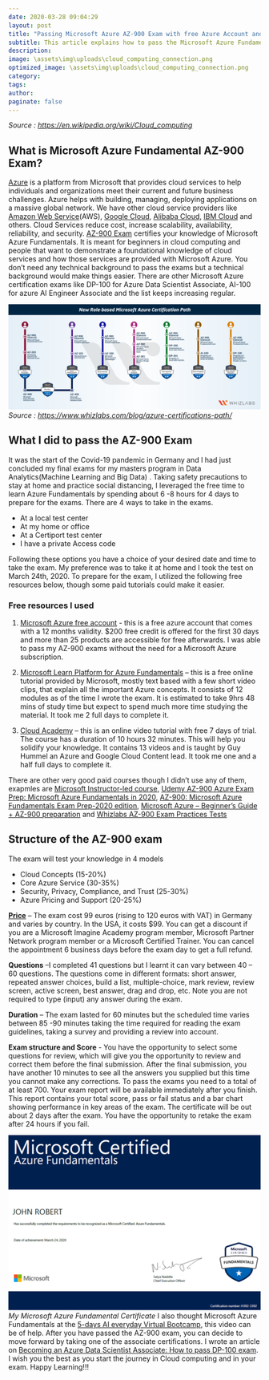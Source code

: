 ```yaml
---
date: 2020-03-28 09:04:29
layout: post
title: "Passing Microsoft Azure AZ-900 Exam with free Azure Account and Tutorials"
subtitle: This article explains how to pass the Microsoft Azure Fundamentals Certification AZ-900 Exam using free resources.
description: 
image: \assets\img\uploads\cloud_computing_connection.png
optimized_image: \assets\img\uploads\cloud_computing_connection.png
category: 
tags:
author:
paginate: false
---
```

*Source : https://en.wikipedia.org/wiki/Cloud_computing*
## What is Microsoft Azure Fundamental AZ-900 Exam?

[Azure](https://docs.microsoft.com/en-us/learn/modules/welcome-to-azure/2-what-is-azure) is a platform from Microsoft that provides cloud services to help individuals and organizations meet their current and future business challenges. Azure helps with building, managing, deploying applications on a massive global network. We have other cloud service providers like [Amazon Web Service](https://aws.amazon.com/)(AWS), [Google Cloud](https://aws.amazon.com/), [Alibaba Cloud](https://eu.alibabacloud.com/), [IBM Cloud](https://www.ibm.com/cloud) and others. Cloud Services reduce cost, increase scalability, availability, reliability, and security.
[AZ-900 Exam](https://docs.microsoft.com/en-us/learn/certifications/exams/az-900) certifies your knowledge of Microsoft Azure Fundamentals. It is meant for beginners in cloud computing and people that want to demonstrate a foundational knowledge of cloud services and how those services are provided with Microsoft Azure. You don’t need any technical background to pass the exams but a technical background would make things easier. There are other Microsoft Azure certification exams like DP-100 for Azure Data Scientist Associate, AI-100 for azure AI Engineer Associate and the list keeps increasing regular.

![azure certifications path](\assets\img\uploads\azure-certifications-path.png)
*Source : https://www.whizlabs.com/blog/azure-certifications-path/*
## What I did  to pass the AZ-900 Exam

It was the start of the Covid-19 pandemic in Germany and I had just concluded my   final exams for my masters program in Data Analytics(Machine Learning and Big Data) . Taking safety precautions to stay at home and practice social distancing, I leveraged the free time to learn Azure Fundamentals by spending about 6 -8 hours for 4 days to prepare for the exams. There are 4 ways to take in the exams.

* At a local test center
* At my home or office
* At a Certiport test center
* I have a private Access code

Following these options you have a choice of your desired date and time to take the exam. My preference was to take it at home and I took the test on March 24th, 2020. To prepare for the exam, I utilized the following free resources below, though some paid tutorials could make it easier.  
 
### Free resources I used


1. [Microsoft Azure free account](https://azure.microsoft.com/free.) - this is a free azure account that comes with  a 12 months validity. $200 free credit is offered for the first 30 days and more than 25 products are accessible for free afterwards. I was able to pass my AZ-900 exams without the need for a Microsoft Azure subscription.

2. [Microsoft Learn Platform for Azure Fundamentals](https://docs.microsoft.com/en-us/learn/paths/azure-fundamentals/) – this is a free online tutorial provided by Microsoft, mostly text based with a few short video clips, that explain all the important Azure concepts. It consists of 12 modules as of the time I wrote the exam. It is estimated to take 9hrs 48 mins of study time but expect to spend much more time studying the material. It took me 2 full days to complete it.  
 
3. [Cloud Academy](https://cloudacademy.com/learning-paths/az-900-exam-preparation-microsoft-azure-fundamentals-524/) – this is an online video tutorial with free 7 days of trial. The course has a duration of 10 hours 32 minutes. This will help you solidify your knowledge. It contains 13 videos and is taught by Guy Hummel an Azure and Google Cloud Content lead. It took me one and a half full days to complete it.
 
There are other very good paid courses though I didn’t use any of them, exapmles are [Microsoft Instructor-led course](https://docs.microsoft.com/en-us/learn/certifications/courses/az-900t01), [Udemy AZ-900 Azure Exam Prep: Microsoft Azure Fundamentals in 2020](https://www.udemy.com/course/az-900-azure-exam-prep-understanding-cloud-concepts/), [AZ-900: Microsoft Azure Fundamentals Exam Prep-2020 edition](https://www.udemy.com/course/az900-azure/), [Microsoft Azure – Beginner’s Guide + AZ-900 preparation](https://www.udemy.com/course/microsoft-azure-beginners-guide/) and
 [Whizlabs AZ-900 Exam Practices Tests](https://www.whizlabs.com/login/)
 
 
## Structure of the AZ-900 exam 
The exam will test your knowledge in 4 models
* Cloud Concepts (15-20%)
* Core Azure Service (30-35%)
* Security, Privacy, Compliance, and Trust (25-30%)
* Azure Pricing and Support (20-25%)

[**Price**](https://docs.microsoft.com/en-us/learn/certifications/exams/az-900) – The exam cost 99 euros (rising to 120 euros with VAT)  in Germany and varies by country. In the USA, it costs $99. You can get a discount if you are a Microsoft Imagine Academy program member, Microsoft Partner Network program member or a Microsoft Certified Trainer. You can cancel the appointment 6 business days before the exam day to get a full refund.

**Questions** –I completed 41 questions but I learnt it can vary between 40 – 60 questions. The questions come in different formats: short answer, repeated answer choices, build a list, multiple-choice, mark review, review screen, active screen, best answer, drag and drop, etc. Note you are not required to type (input) any answer during the exam.

**Duration** – The exam lasted for 60 minutes but the scheduled time varies between 85 -90 minutes taking the time required for reading the exam guidelines, taking a survey and providing a review into account.

**Exam structure and Score** - You have the opportunity to select some questions for review, which will give you the opportunity to review and correct them before the final submission. After the final submission, you have another 10 minutes to see all the answers you supplied but this time you cannot make any corrections. To pass the exams you need to a total of at least 700. Your exam report will be available immediately after you finish. This report contains your total score, pass or fail status and a bar chart showing performance in key areas of the exam. The certificate will be out about 2 days after the exam. You have the opportunity to retake the exam after 24 hours if you fail.

![az-900-certificate](\assets\img\uploads\az-900-certificate.png)
*My Microsoft Azure Fundamental Certificate*
I also thought Microsoft Azure Fundamentals at the [5-days AI everyday Virtual Bootcamp](https://www.youtube.com/watch?v=J-zmJ05sG3Y&t=13s), this video can be of help. After you have passed the AZ-900 exam, you can decide to move forward by taking one of the associate certifications.  I wrote an article on [Becoming an Azure Data Scientist Associate: How to pass DP-100 exam](https://trojrobert.github.io/becoming-an-azure-data-scientist-associate-how-to-pass-dp-100-exam/). I wish you the best as you start the journey in Cloud computing and in your exam.  Happy Learning!!!
